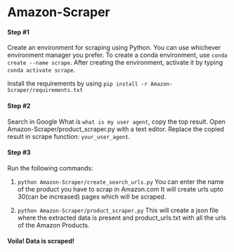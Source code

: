 # Amazon-Scraper
#### Step #1
Create an environment for scraping using Python. You can use whichever environment manager you prefer. 
To create a conda environment, use `conda create --name scrape`. After creating the environment, activate it by typing `conda activate scrape`.

Install the requirements by using 
`pip install -r Amazon-Scraper/requirements.txt`

#### Step #2

Search in Google What is `what is my user agent`, copy the top result.
Open Amazon-Scraper/product_scraper.py with a text editor. Replace the copied result in scrape function: `your_user_agent`.

#### Step #3
Run the following commands:
1. `python Amazon-Scraper/create_search_urls.py`
You can enter the name of the product you have to scrap in Amazon.com
It will create urls upto 30(can be increased) pages which will be scraped.

2. `python Amazon-Scraper/product_scraper.py`
This will create a json file where the extracted data is present and product_urls.txt with all the urls of the Amazon Products.


#### Voila! Data  is scraped!
